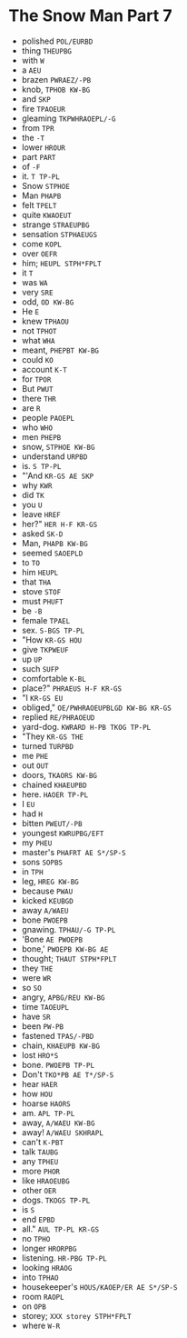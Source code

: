 # The Snow Man Part 7

* polished `POL/EURBD`
* thing `THEUPBG`
* with `W`
* a `AEU`
* brazen `PWRAEZ/-PB`
* knob, `TPHOB KW-BG`
* and `SKP`
* fire `TPAOEUR`
* gleaming `TKPWHRAOEPL/-G`
* from `TPR`
* the `-T`
* lower `HROUR`
* part `PART`
* of `-F`
* it. `T TP-PL`
* Snow `STPHOE`
* Man `PHAPB`
* felt `TPELT`
* quite `KWAOEUT`
* strange `STRAEUPBG`
* sensation `STPHAEUGS`
* come `KOPL`
* over `OEFR`
* him; `HEUPL STPH*FPLT`
* it `T`
* was `WA`
* very `SRE`
* odd, `OD KW-BG`
* He `E`
* knew `TPHAOU`
* not `TPHOT`
* what `WHA`
* meant, `PHEPBT KW-BG`
* could `KO`
* account `K-T`
* for `TPOR`
* But `PWUT`
* there `THR`
* are `R`
* people `PAOEPL`
* who `WHO`
* men `PHEPB`
* snow, `STPHOE KW-BG`
* understand `URPBD`
* is. `S TP-PL`
* "'And `KR-GS AE SKP`
* why `KWR`
* did `TK`
* you `U`
* leave `HREF`
* her?" `HER H-F KR-GS`
* asked `SK-D`
* Man, `PHAPB KW-BG`
* seemed `SAOEPLD`
* to `TO`
* him `HEUPL`
* that `THA`
* stove `STOF`
* must `PHUFT`
* be `-B`
* female `TPAEL`
* sex. `S-BGS TP-PL`
* "How `KR-GS HOU`
* give `TKPWEUF`
* up `UP`
* such `SUFP`
* comfortable `K-BL`
* place?" `PHRAEUS H-F KR-GS`
* "I `KR-GS EU`
* obliged," `OE/PWHRAOEUPBLGD KW-BG KR-GS`
* replied `RE/PHRAOEUD`
* yard-dog. `KWRARD H-PB TKOG TP-PL`
* "They `KR-GS THE`
* turned `TURPBD`
* me `PHE`
* out `OUT`
* doors, `TKAORS KW-BG`
* chained `KHAEUPBD`
* here. `HAOER TP-PL`
* I `EU`
* had `H`
* bitten `PWEUT/-PB`
* youngest `KWRUPBG/EFT`
* my `PHEU`
* master's `PHAFRT AE S*/SP-S`
* sons `SOPBS`
* in `TPH`
* leg, `HREG KW-BG`
* because `PWAU`
* kicked `KEUBGD`
* away `A/WAEU`
* bone `PWOEPB`
* gnawing. `TPHAU/-G TP-PL`
* 'Bone `AE PWOEPB`
* bone,' `PWOEPB KW-BG AE`
* thought; `THAUT STPH*FPLT`
* they `THE`
* were `WR`
* so `SO`
* angry, `APBG/REU KW-BG`
* time `TAOEUPL`
* have `SR`
* been `PW-PB`
* fastened `TPAS/-PBD`
* chain, `KHAEUPB KW-BG`
* lost `HRO*S`
* bone. `PWOEPB TP-PL`
* Don't `TKO*PB AE T*/SP-S`
* hear `HAER`
* how `HOU`
* hoarse `HAORS`
* am. `APL TP-PL`
* away, `A/WAEU KW-BG`
* away! `A/WAEU SKHRAPL`
* can't `K-PBT`
* talk `TAUBG`
* any `TPHEU`
* more `PHOR`
* like `HRAOEUBG`
* other `OER`
* dogs. `TKOGS TP-PL`
* is `S`
* end `EPBD`
* all." `AUL TP-PL KR-GS`
* no `TPHO`
* longer `HRORPBG`
* listening. `HR-PBG TP-PL`
* looking `HRAOG`
* into `TPHAO`
* housekeeper's `HOUS/KAOEP/ER AE S*/SP-S`
* room `RAOPL`
* on `OPB`
* storey; `XXX storey STPH*FPLT`
* where `W-R`
